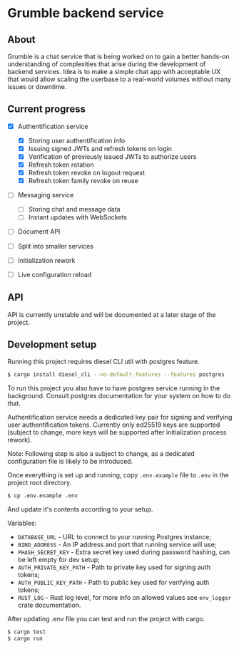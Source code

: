 # Grumble backend service

## About

Grumble is a chat service that is being worked on to gain a better hands-on understanding of complexities that arise
during the development of backend services. Idea is to make a simple chat app with acceptable UX that would allow
scaling the userbase to a real-world volumes without many issues or downtime.

## Current progress

- [x] Authentification service
  - [x] Storing user authentification info
  - [x] Issuing signed JWTs and refresh tokens on login
  - [x] Verification of previously issued JWTs to authorize users
  - [x] Refresh token rotation
  - [x] Refresh token revoke on logout request
  - [x] Refresh token family revoke on reuse
- [ ] Messaging service
  - [ ] Storing chat and message data
  - [ ] Instant updates with WebSockets
- [ ] Document API
- [ ] Split into smaller services
- [ ] Initialization rework
- [ ] Live configuration reload


## API

API is currently unstable and will be documented at a later stage of the project.


## Development setup

Running this project requires diesel CLI util with postgres feature.

```sh
$ cargo install diesel_cli --no-default-features --features postgres
```

To run this project you also have to have postgres service running in the background. Consult postgres documentation
for your system on how to do that.

Authentification service needs a dedicated key pair for signing and verifying user authentification tokens. Currently
only ed25519 keys are supported (subject to change, more keys will be supported after initialization process rework).

Note: Following step is also a subject to change, as a dedicated configuration file is likely to be introduced.

Once everything is set up and running, copy `.env.example` file to `.env` in the project root directory.

```sh
$ cp .env.example .env
```

And update it's contents according to your setup.

Variables:
* `DATABASE_URL` - URL to connect to your running Postgres instance;
* `BIND_ADDRESS` - An IP address and port that running service will use;
* `PHASH_SECRET_KEY` - Extra secret key used during password hashing, can be left empty for dev setup;
* `AUTH_PRIVATE_KEY_PATH` - Path to private key used for signing auth tokens;
* `AUTH_PUBLIC_KEY_PATH` - Path to public key used for verifying auth tokens;
* `RUST_LOG` - Rust log level, for more info on allowed values see `env_logger` crate documentation.

After updating .env file you can test and run the project with cargo.

```sh
$ cargo test
$ cargo run
```
